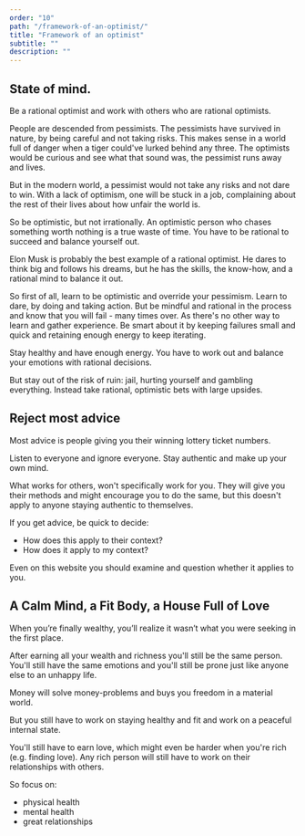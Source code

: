```yaml
---
order: "10"
path: "/framework-of-an-optimist/"
title: "Framework of an optimist"
subtitle: ""
description: ""
---
```


## State of mind.

Be a rational optimist and work with others who are rational optimists.

People are descended from pessimists. The pessimists have survived in nature, by being careful and not taking risks. This makes sense in a world full of danger when a tiger could've lurked behind any three. The optimists would be curious and see what that sound was, the pessimist runs away and lives. 

But in the modern world, a pessimist would not take any risks and not dare to win. With a lack of optimism, one will be stuck in a job, complaining about the rest of their lives about how unfair the world is.

So be optimistic, but not irrationally. An optimistic person who chases something worth nothing is a true waste of time. You have to be rational to succeed and balance yourself out.

Elon Musk is probably the best example of a rational optimist. He dares to think big and follows his dreams, but he has the skills, the know-how, and a rational mind to balance it out.

So first of all, learn to be optimistic and override your pessimism. Learn to dare, by doing and taking action. But be mindful and rational in the process and know that you will fail - many times over. As there's no other way to learn and gather experience. Be smart about it by keeping failures small and quick and retaining enough energy to keep iterating.

Stay healthy and have enough energy. You have to work out and balance your emotions with rational decisions.

But stay out of the risk of ruin: jail, hurting yourself and gambling everything. Instead take rational, optimistic bets with large upsides.

## Reject most advice

Most advice is people giving you their winning lottery ticket numbers.

Listen to everyone and ignore everyone. Stay authentic and make up your own mind.

What works for others, won't specifically work for you. They will give you their methods and might encourage you to do the same, but this doesn't apply to anyone staying authentic to themselves.

If you get advice, be quick to decide:

- How does this apply to their context?
- How does it apply to my context?

Even on this website you should examine and question whether it applies to you.

## A Calm Mind, a Fit Body, a House Full of Love

When you’re finally wealthy, you’ll realize it wasn’t what you were seeking in the first place.

After earning all your wealth and richness you'll still be the same person. You'll still have the same emotions and you'll still be prone just like anyone else to an unhappy life. 

Money will solve money-problems and buys you freedom in a material world.

But you still have to work on staying healthy and fit and work on a peaceful internal state.

You'll still have to earn love, which might even be harder when you're rich (e.g. finding love). Any rich person will still have to work on their relationships with others.

So focus on:

- physical health
- mental health
- great relationships